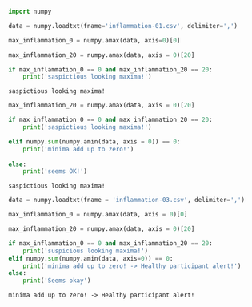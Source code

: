 ```python
import numpy
```


```python
data = numpy.loadtxt(fname='inflammation-01.csv', delimiter=',')


```


```python
max_inflammation_0 = numpy.amax(data, axis=0)[0]
```


```python
max_inflammation_20 = numpy.amax(data, axis = 0)[20]

if max_inflammation_0 == 0 and max_inflammation_20 == 20:
    print('saspictious looking maxima!')
```

    saspictious looking maxima!



```python
max_inflammation_20 = numpy.amax(data, axis = 0)[20]

if max_inflammation_0 == 0 and max_inflammation_20 == 20:
    print('saspictious looking maxima!')

elif numpy.sum(numpy.amin(data, axis = 0)) == 0:
    print('minima add up to zero!')
    
else:
    print('seems OK!')
```

    saspictious looking maxima!



```python
data = numpy.loadtxt(fname = 'inflammation-03.csv', delimiter=',')

max_inflammation_0 = numpy.amax(data, axis = 0)[0]

max_inflammation_20 = numpy.amax(data, axis = 0)[20]

if max_inflammation_0 == 0 and max_inflammation_20 == 20:
    print('suspicious looking maxima!')
elif numpy.sum(numpy.amin(data, axis=0)) == 0:
    print('minima add up to zero! -> Healthy participant alert!')
else:
    print('Seems okay')
```

    minima add up to zero! -> Healthy participant alert!



```python

```
